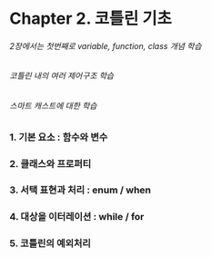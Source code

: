 # Chapter 2. 코틀린 기초<br>
###### 2장에서는 첫번째로 variable, function, class 개념 학습 
###### 코틀린 내의 여러 제어구조 학습
###### 스마트 캐스트에 대한 학습<br>

### 1. 기본 요소 : 함수와 변수<br>
### 2. 클래스와 프로퍼티<br>
### 3. 서택 표현과 처리 : enum / when<br>
### 4. 대상을 이터레이션 : while / for<br>
### 5. 코틀린의 예외처리<br>
